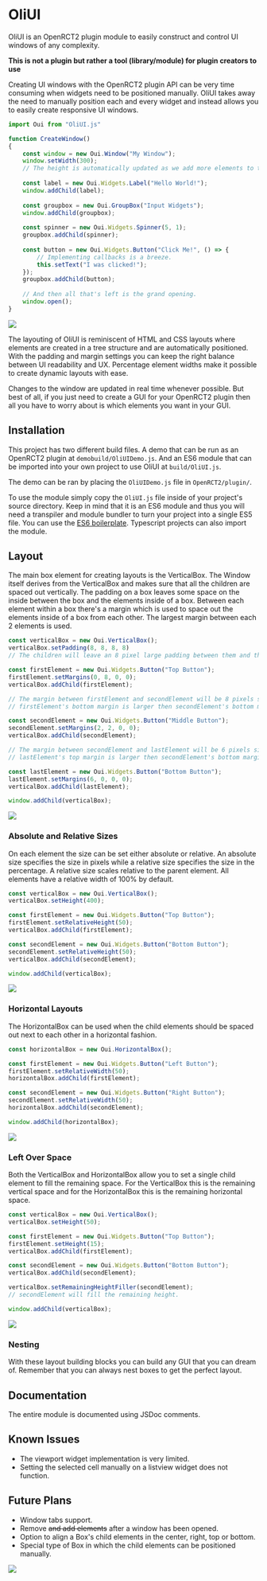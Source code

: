 # OliUI
OliUI is an OpenRCT2 plugin module to easily construct and control UI windows of any complexity.

**This is not a plugin but rather a tool (library/module) for plugin creators to use**

Creating UI windows with the OpenRCT2 plugin API can be very time consuming when widgets need to be positioned manually. OliUI takes away the need to manually position each and every widget and instead allows you to easily create responsive UI windows. 

```javascript
import Oui from "OliUI.js"

function CreateWindow() 
{
    const window = new Oui.Window("My Window");
    window.setWidth(300); 
    // The height is automatically updated as we add more elements to the window.
    
    const label = new Oui.Widgets.Label("Hello World!");
    window.addChild(label);
    
    const groupbox = new Oui.GroupBox("Input Widgets");
    window.addChild(groupbox);
    
    const spinner = new Oui.Widgets.Spinner(5, 1);
    groupbox.addChild(spinner);
    
    const button = new Oui.Widgets.Button("Click Me!", () => {
        // Implementing callbacks is a breeze. 
        this.setText("I was clicked!");
    });
    groupbox.addChild(button);
    
    // And then all that's left is the grand opening.
    window.open();
}
```
![](https://i.imgur.com/woYhJUV.png)

The layouting of OliUI is reminiscent of HTML and CSS layouts where elements are created in a tree structure and are automatically positioned. With the padding and margin settings you can keep the right balance between UI readability and UX. Percentage element widths make it possible to create dynamic layouts with ease.

Changes to the window are updated in real time whenever possible. But best of all, if you just need to create a GUI for your OpenRCT2 plugin then all you have to worry about is which elements you want in your GUI.

## Installation
This project has two different build files. A demo that can be run as an OpenRCT2 plugin at `demobuild/OliUIDemo.js`. And an ES6 module that can be imported into your own project to use OliUI at `build/OliUI.js`.

The demo can be ran by placing the `OliUIDemo.js` file in `OpenRCT2/plugin/`.

To use the module simply copy the `OliUI.js` file inside of your project's source directory. Keep in mind that it is an ES6 module and thus you will need a transpiler and module bundler to turn your project into a single ES5 file. You can use the [ES6 boilerplate](https://github.com/oli414/openrct2-plugin-boilerplate). Typescript projects can also import the module.

## Layout
The main box element for creating layouts is the VerticalBox. The Window itself derives from the VerticalBox and makes sure that all the children are spaced out vertically. 
The padding on a box leaves some space on the inside between the box and the elements inside of a box.
Between each element within a box there's a margin which is used to space out the elements inside of a box from each other. The largest margin between each 2 elements is used.
```javascript
const verticalBox = new Oui.VerticalBox();
verticalBox.setPadding(8, 8, 8, 8) 
// The children will leave an 8 pixel large padding between them and the verticalBox

const firstElement = new Oui.Widgets.Button("Top Button");
firstElement.setMargins(0, 8, 0, 0);
verticalBox.addChild(firstElement);

// The margin between firstElement and secondElement will be 8 pixels since 
// firstElement's bottom margin is larger then secondElement's bottom margin

const secondElement = new Oui.Widgets.Button("Middle Button");
secondElement.setMargins(2, 2, 0, 0);
verticalBox.addChild(secondElement);

// The margin between secondElement and lastElement will be 6 pixels since 
// lastElement's top margin is larger then secondElement's bottom margin

const lastElement = new Oui.Widgets.Button("Bottom Button");
lastElement.setMargins(6, 0, 0, 0);
verticalBox.addChild(lastElement);

window.addChild(verticalBox);
```
![](https://i.imgur.com/FjKTQy0.png)

### Absolute and Relative Sizes

On each element the size can be set either absolute or relative. An absolute size specifies the size in pixels while a relative size specifies the size in the percentage. A relative size scales relative to the parent element.
All elements have a relative width of 100% by default.
```javascript
const verticalBox = new Oui.VerticalBox();
verticalBox.setHeight(400);

const firstElement = new Oui.Widgets.Button("Top Button");
firstElement.setRelativeHeight(50);
verticalBox.addChild(firstElement);

const secondElement = new Oui.Widgets.Button("Bottom Button");
secondElement.setRelativeHeight(50);
verticalBox.addChild(secondElement);

window.addChild(verticalBox);
```
![](https://i.imgur.com/UzF2qNj.png)

### Horizontal Layouts

The HorizontalBox can be used when the child elements should be spaced out next to each other in a horizontal fashion.
```javascript
const horizontalBox = new Oui.HorizontalBox();

const firstElement = new Oui.Widgets.Button("Left Button");
firstElement.setRelativeWidth(50);
horizontalBox.addChild(firstElement);

const secondElement = new Oui.Widgets.Button("Right Button");
secondElement.setRelativeWidth(50);
horizontalBox.addChild(secondElement);

window.addChild(horizontalBox);
```
![](https://i.imgur.com/y46n3EQ.png)

### Left Over Space

Both the VerticalBox and HorizontalBox allow you to set a single child element to fill the remaining space. For the VerticalBox this is the remaining vertical space and for the HorizontalBox this is the remaining horizontal space.
```javascript
const verticalBox = new Oui.VerticalBox();
verticalBox.setHeight(50);

const firstElement = new Oui.Widgets.Button("Top Button");
firstElement.setHeight(15);
verticalBox.addChild(firstElement);

const secondElement = new Oui.Widgets.Button("Bottom Button");
verticalBox.addChild(secondElement);

verticalBox.setRemainingHeightFiller(secondElement);
// secondElement will fill the remaining height.

window.addChild(verticalBox);
```
![](https://i.imgur.com/NstleLH.png)

### Nesting

With these layout building blocks you can build any GUI that you can dream of. Remember that you can always nest boxes to get the perfect layout.

## Documentation
The entire module is documented using JSDoc comments.

## Known Issues
- The viewport widget implementation is very limited.
- Setting the selected cell manually on a listview widget does not function.

## Future Plans
- Window tabs support.
- Remove ~~and add elements~~ after a window has been opened.
- Option to align a Box's child elements in the center, right, top or bottom.
- Special type of Box in which the child elements can be positioned manually.

![](https://i.imgur.com/DJxWc2r.png)
